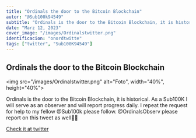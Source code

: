 ```yaml
---
title: "Ordinals the door to the Bitcoin Blockchain"
autor: "@Sub100k94549"
subtitle: "Ordinals is the door to the Bitcoin Blockchain, it is historical. As a Sub100K I will serve as an observer and will report progress daily. I repeat the request for help to my fellow @Sub100k please follow.  @OrdinalsObserv please report on this tweet as well👩‍💻"
date: "Marz 12, 2023"
cover_image: "/images/Ordinalstwitter.png"
identificacion: "onordtwitte"
tags: ["twitter", "Sub100K94549"]
---
```


## Ordinals the door to the Bitcoin Blockchain

<img src="/images/Ordinalstwitter.png" alt="Foto", width="40%", height="40%">


Ordinals is the door to the Bitcoin Blockchain, it is historical. As a Sub100K I will serve as an observer and will report progress daily. I repeat the request for help to my fellow @Sub100k please follow.  @OrdinalsObserv please report on this tweet as well👩‍💻


<a href="https://twitter.com/ordinalswallet/status/1634249329983488000" target="_blank">Check it at twitter</a>